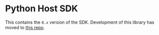 # Python Host SDK

This contains the `0.x` version of the SDK. Development of this library has moved to [this repo](https://github.com/extism/python-sdk#readme).
